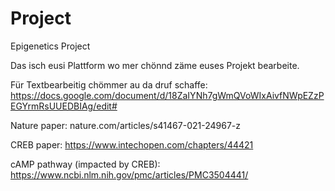 # Project
Epigenetics Project

Das isch eusi Plattform wo mer chönnd zäme euses Projekt bearbeite.

Für Textbearbeitig chömmer au da druf schaffe:
https://docs.google.com/document/d/18ZaIYNh7gWmQVoWIxAivfNWpEZzPEGYrmRsUUEDBIAg/edit#

Nature paper:
nature.com/articles/s41467-021-24967-z

CREB paper:
https://www.intechopen.com/chapters/44421

cAMP pathway (impacted by CREB):
https://www.ncbi.nlm.nih.gov/pmc/articles/PMC3504441/
